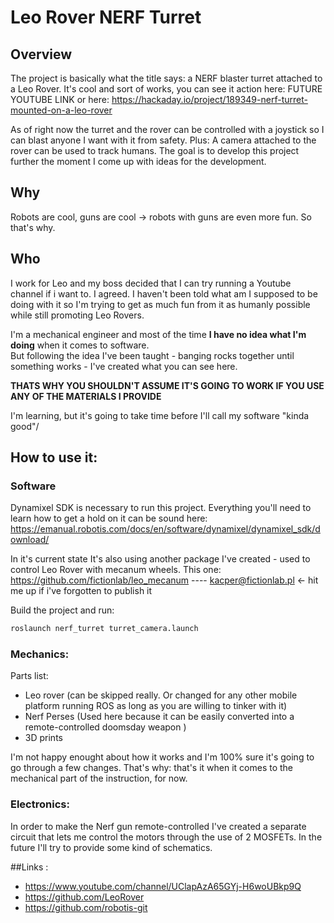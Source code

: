 # Leo Rover NERF Turret

## Overview

The project is basically what the title says: a NERF blaster turret attached to a Leo Rover.
It's cool and sort of works, you can see it action here: FUTURE YOUTUBE LINK or here: https://hackaday.io/project/189349-nerf-turret-mounted-on-a-leo-rover

As of right now the turret and the rover can be controlled with a joystick so I can blast anyone I want with it from safety.
Plus: A camera attached to the rover can be used to track humans. 
The goal is to develop this project further the moment I come up with ideas for the development.

## Why
Robots are cool, guns are cool -> robots with guns are even more fun. So that's why.

## Who

I work for Leo and my boss decided that I can try running a Youtube channel if i want to. I agreed. 
I haven't been told what am I supposed to be doing with it so I'm trying to get as much fun from it as humanly possible while still promoting Leo Rovers.

I'm a mechanical engineer and most of the time **I have no idea what I'm doing** when it comes to software.  
But following the idea I've been taught - banging rocks together until something works - I've created what you can see here.

**THATS WHY YOU SHOULDN'T ASSUME IT'S GOING TO WORK IF YOU USE ANY OF THE MATERIALS I PROVIDE**

I'm learning, but it's going to take time before I'll call my software "kinda good"/

## How to use it:

### Software 

Dynamixel SDK is necessary to run this project. Everything you'll need to learn how to get a hold on it can be sound here: https://emanual.robotis.com/docs/en/software/dynamixel/dynamixel_sdk/download/

In it's current state It's also using another package I've created - used to control Leo Rover with mecanum wheels.
This one: https://github.com/fictionlab/leo_mecanum   ---- kacper@fictionlab.pl <- hit me up if i've forgotten to publish it

Build the project and run:

```bash
roslaunch nerf_turret turret_camera.launch
```

### Mechanics:


Parts list:
* Leo rover (can be skipped really. Or changed for any other mobile platform running ROS as long as you are willing to tinker with it)
* Nerf Perses (Used here because it can be easily converted into a remote-controlled doomsday weapon )
* 3D prints

I'm not happy enought about how it works and I'm 100% sure it's going to go through a few changes. That's why: that's it when it comes to the mechanical part of the instruction, for now. 

### Electronics:

In order to make the Nerf gun remote-controlled I've created a separate circuit that lets me control the motors through the use of 2 MOSFETs. 
In the future I'll try to provide some kind of schematics. 

##Links :
* https://www.youtube.com/channel/UClapAzA65GYj-H6woUBkp9Q
* https://github.com/LeoRover
* https://github.com/robotis-git
